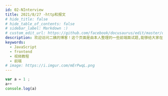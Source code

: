 ```yaml
---
id: 02-NInterview
title: 2021/8/27 -http和报文
# hide_title: false
# hide_table_of_contents: false
# sidebar_label: Markdown :)
# custom_edit_url: https://github.com/facebook/docusaurus/edit/master/docs/api-doc-markdown.md
description: 欢迎访问二姨的博客！这个页面是由本人整理的一些前端面试题,能够给大家在面试的时候带来一些帮助。
keywords:
  - JavaScript
  - frontend
  - 视频教程
  - 前端
# image: https://i.imgur.com/mErPwqL.png
---
```



```js
var a = 1 ;
a++
console.log(a)
```


